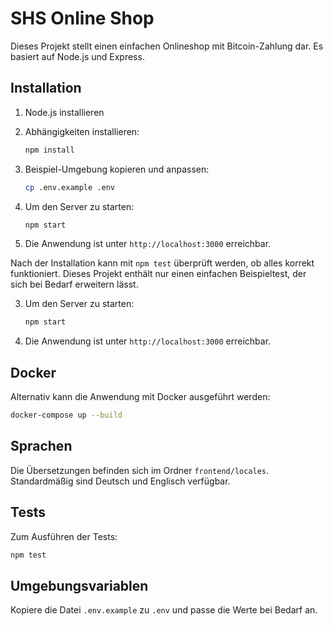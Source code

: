 # SHS Online Shop

Dieses Projekt stellt einen einfachen Onlineshop mit Bitcoin-Zahlung dar. Es basiert auf Node.js und Express.

## Installation

1. Node.js installieren
2. Abhängigkeiten installieren:
   ```bash
   npm install
   ```

3. Beispiel-Umgebung kopieren und anpassen:
   ```bash
   cp .env.example .env
   ```
4. Um den Server zu starten:
   ```bash
   npm start
   ```
5. Die Anwendung ist unter `http://localhost:3000` erreichbar.


Nach der Installation kann mit `npm test` überprüft werden, ob alles korrekt
funktioniert. Dieses Projekt enthält nur einen einfachen Beispieltest, der sich
bei Bedarf erweitern lässt.

3. Um den Server zu starten:
   ```bash
   npm start
   ```
4. Die Anwendung ist unter `http://localhost:3000` erreichbar.



## Docker

Alternativ kann die Anwendung mit Docker ausgeführt werden:

```bash
docker-compose up --build
```

## Sprachen

Die Übersetzungen befinden sich im Ordner `frontend/locales`. Standardmäßig sind Deutsch und Englisch verfügbar.


## Tests

Zum Ausführen der Tests:
```bash
npm test
```

## Umgebungsvariablen

Kopiere die Datei `.env.example` zu `.env` und passe die Werte bei Bedarf an.

